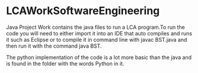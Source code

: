 # LCAWorkSoftwareEngineering
Java Project Work contains the java files to run a LCA program.To run the code you will need to either import it into an IDE that auto compiles and runs it such as Eclipse or
to compile it in command line with javac BST.java and then run it with the command java BST.

The python implementation of the code is a lot more basic than the java and is found in the folder with the words Python in it.
